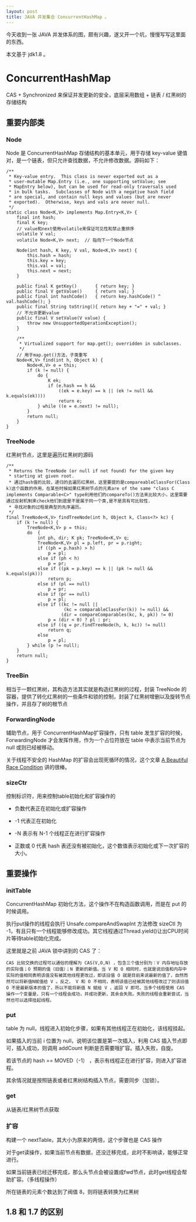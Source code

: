 ```yaml
---
layout: post
title: JAVA 并发集合 ConcurrentHashMap 。
---
```


今天收到一张 JAVA 并发体系的图，颇有兴趣，遂又开一个坑，慢慢写写这里面的东西。

本文基于 jdk1.8 。

# ConcurrentHashMap

CAS + Synchronized 来保证并发更新的安全，底层采用数组 + 链表 / 红黑树的存储结构

## 重要内部类

### Node

Node 是 ConcurrentHashMap 存储结构的基本单元，用于存储 key-value 键值对，是一个链表，但只允许查找数据，不允许修改数据。源码如下：

```
/**
 * Key-value entry.  This class is never exported out as a
 * user-mutable Map.Entry (i.e., one supporting setValue; see
 * MapEntry below), but can be used for read-only traversals used
 * in bulk tasks.  Subclasses of Node with a negative hash field
 * are special, and contain null keys and values (but are never
 * exported).  Otherwise, keys and vals are never null.
 */
static class Node<K,V> implements Map.Entry<K,V> {
    final int hash;
    final K key;
    // value和next使用volatile来保证可见性和禁止重排序
    volatile V val;
    volatile Node<K,V> next;  // 指向下一个Node节点
 
    Node(int hash, K key, V val, Node<K,V> next) {
        this.hash = hash;
        this.key = key;
        this.val = val;
        this.next = next;
    }
 
    public final K getKey()       { return key; }
    public final V getValue()     { return val; }
    public final int hashCode()   { return key.hashCode() ^ val.hashCode(); }
    public final String toString(){ return key + "=" + val; }
    // 不允许更新value
    public final V setValue(V value) {
        throw new UnsupportedOperationException();
    }
 
    /**
     * Virtualized support for map.get(); overridden in subclasses.
     */
    // 用于map.get()方法，子类重写
    Node<K,V> find(int h, Object k) {
        Node<K,V> e = this;
        if (k != null) {
            do {
                K ek;
                if (e.hash == h &&
                    ((ek = e.key) == k || (ek != null && k.equals(ek))))
                    return e;
            } while ((e = e.next) != null);
        }
        return null;
    }
}
```

### TreeNode

红黑树节点，这里是遍历红黑树的源码

```
/**
 * Returns the TreeNode (or null if not found) for the given key
 * starting at given root.
 * 通过hash值的比较，递归的去遍历红黑树，这里要提的是compareableClassFor(Class k)这个函数的作用，在某些时候如果红黑树节点的元素are of the same "class C implements Comparable<C>" type利用他们的compareTo()方法来比较大小，这里需要通过反射机制来check他们到底是不是属于同一个类,是不是具有可比较性.
 * 寻找对象的过程是典型的先序遍历。
 */
final TreeNode<K,V> findTreeNode(int h, Object k, Class<?> kc) {
    if (k != null) {
        TreeNode<K,V> p = this;
        do  {
            int ph, dir; K pk; TreeNode<K,V> q;
            TreeNode<K,V> pl = p.left, pr = p.right;
            if ((ph = p.hash) > h)
                p = pl;
            else if (ph < h)
                p = pr;
            else if ((pk = p.key) == k || (pk != null && k.equals(pk)))
                return p;
            else if (pl == null)
                p = pr;
            else if (pr == null)
                p = pl;
            else if ((kc != null ||
                      (kc = comparableClassFor(k)) != null) &&
                     (dir = compareComparables(kc, k, pk)) != 0)
                p = (dir < 0) ? pl : pr;
            else if ((q = pr.findTreeNode(h, k, kc)) != null)
                return q;
            else
                p = pl;
        } while (p != null);
    }
    return null;
}
```

### TreeBin

相当于一颗红黑树，其构造方法其实就是构造红黑树的过程，封装 TreeNode 的容器，提供了转化红黑树的一些条件和锁的控制，封装了红黑树增删以及旋转节点操作，并且存了树的根节点

### ForwardingNode

辅助节点，用于 ConcurrentHashMap扩容操作，只有 table 发生扩容的时候，ForwardingNode 才会发挥作用，作为一个占位符放在 table 中表示当前节点为 null 或则已经被移动。

关于线程不安全的 HashMap 的扩容会出现死循环的情况，这个文章 [A Beautiful Race Condition](https://mailinator.blogspot.com/2009/06/beautiful-race-condition.html) 讲的很棒。

### sizeCtr

控制标识符，用来控制table初始化和扩容操作的

* 负数代表正在初始化或扩容操作

* -1 代表正在初始化

* -N 表示有 N-1 个线程正在进行扩容操作

* 正数或 0 代表 hash 表还没有被初始化，这个数值表示初始化或下一次扩容的大小。

## 重要操作

### initTable

ConcurrentHashMap 初始化方法，这个操作不在构造函数调用，而是在 put 的时候调用。

执行put操作的线程会执行 Unsafe.compareAndSwapInt 方法修改 sizeCtl 为 -1，有且只有一个线程能够修改成功。其它线程通过Thread.yield()让出CPU时间片等待table初始化完成。

这里就是之前 JAVA 锁中讲到的 CAS 了：

```
CAS 比较交换的过程可以通俗的理解为 CAS(V,O,N) ，包含三个值分别为：V 内存地址存放的实际值；O 预期的值（旧值）；N 更新的新值。当 V 和 O 相同时，也就是说旧值和内存中实际的值相同表明该值没有被其他线程更改过，即该旧值 O 就是目前来说最新的值了，自然而然可以将新值N赋值给 V 。反之， V 和 O 不相同，表明该值已经被其他线程改过了则该旧值 O 不是最新版本的值了，所以不能将新值 N 赋给 V ，返回 V 即可。当多个线程使用 CAS 操作一个变量是，只有一个线程会成功，并成功更新，其余会失败。失败的线程会重新尝试，当然也可以选择挂起线程。
```

### put

table 为 null，线程进入初始化步骤，如果有其他线程正在初始化，该线程挂起。

如果插入的当前 i 位置为 null，说明该位置是第一次插入，利用 CAS 插入节点即可，插入成功，则调用 addCount 判断是否需要哦扩容。插入失败，自旋。

若该节点的 hash == MOVED（-1） ，表示有线程正在进行扩容，则进入扩容进程。

其余情况就是按照链表或者红黑树结构插入节点，需要同步（加锁）。

### get

从链表/红黑树节点获取

### 扩容

构建一个 nextTable，其大小为原来的两倍，这个步骤也是 CAS 操作

对于get读操作，如果当前节点有数据，还没迁移完成，此时不影响读，能够正常进行。

如果当前链表已经迁移完成，那么头节点会被设置成fwd节点，此时get线程会帮助扩容。（多线程操作）

所在链表的元素个数达到了阀值 8，则将链表转换为红黑树

## 1.8 和 1.7 的区别






